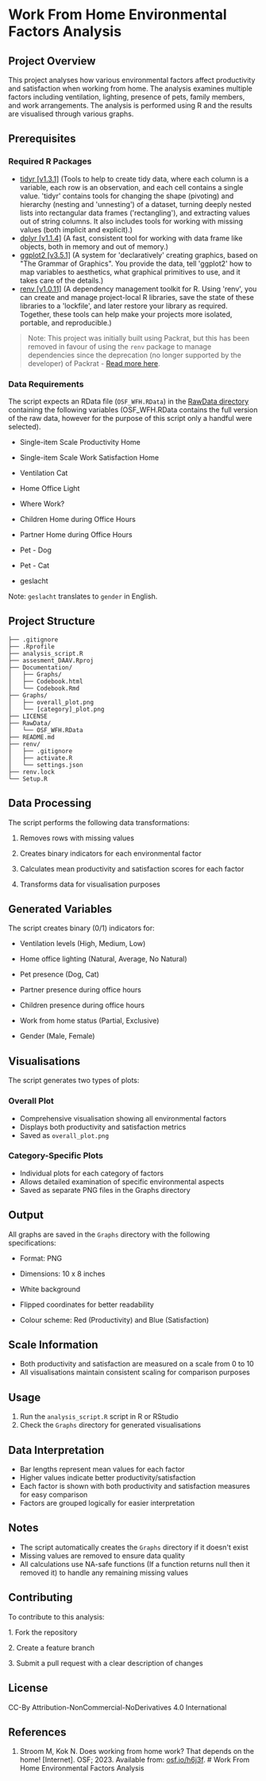 # Work From Home Environmental Factors Analysis

## Project Overview

This project analyses how various environmental factors affect
productivity and satisfaction when working from home. The analysis
examines multiple factors including ventilation, lighting, presence of
pets, family members, and work arrangements. The analysis is performed
using R and the results are visualised through various graphs.

## Prerequisites

### Required R Packages

-   [tidyr [v1.3.1]](https://cran.r-project.org/package=tidyr) (Tools to
    help to create tidy data, where each column is a variable, each row
    is an observation, and each cell contains a single value. 'tidyr'
    contains tools for changing the shape (pivoting) and hierarchy
    (nesting and 'unnesting') of a dataset, turning deeply nested lists
    into rectangular data frames ('rectangling'), and extracting values
    out of string columns. It also includes tools for working with
    missing values (both implicit and explicit).)
-   [dplyr [v1.1.4]](https://cran.r-project.org/package=dplyr) (A fast,
    consistent tool for working with data frame like objects, both in
    memory and out of memory.)
-   [ggplot2 [v3.5.1]](https://cran.r-project.org/package=ggplot2) (A
    system for 'declaratively' creating graphics, based on "The Grammar
    of Graphics". You provide the data, tell 'ggplot2' how to map
    variables to aesthetics, what graphical primitives to use, and it
    takes care of the details.)
-   [renv [v1.0.11]](https://cran.r-project.org/package=renv) (A
    dependency management toolkit for R. Using 'renv', you can create
    and manage project-local R libraries, save the state of these
    libraries to a 'lockfile', and later restore your library as
    required. Together, these tools can help make your projects more
    isolated, portable, and reproducible.)

> Note: This project was initially built using Packrat, but this has
> been removed in favour of using the `renv` package to manage
> dependencies since the deprecation (no longer supported by the
> developer) of Packrat - [Read more
> here](https://cran.r-project.org/web/packages/packrat/readme/README.html).

### Data Requirements

The script expects an RData file (`OSF_WFH.RData`) in the [RawData
directory](https://github.com/drusdale/Assesment-DAAV/tree/main/RawData)
containing the following variables (OSF_WFH.RData contains the full
version of the raw data, however for the purpose of this script only a
handful were selected).

-   Single-item Scale Productivity Home

-   Single-item Scale Work Satisfaction Home

-   Ventilation Cat

-   Home Office Light

-   Where Work?

-   Children Home during Office Hours

-   Partner Home during Office Hours

-   Pet - Dog

-   Pet - Cat

-   geslacht

Note: `geslacht` translates to `gender` in English.

## Project Structure

```         
├── .gitignore
├── .Rprofile
├── analysis_script.R
├── assesment_DAAV.Rproj
├── Documentation/
│   ├── Graphs/
│   ├── Codebook.html
│   └── Codebook.Rmd
├── Graphs/
│   ├── overall_plot.png
│   └── [category]_plot.png
├── LICENSE
├── RawData/
│   └── OSF_WFH.RData
├── README.md
├── renv/
│   ├── .gitignore
│   ├── activate.R
│   └── settings.json
├── renv.lock
└── Setup.R
```

## Data Processing

The script performs the following data transformations:

 1. Removes rows with missing values

2.  Creates binary indicators for each environmental factor

3.  Calculates mean productivity and satisfaction scores for each factor

4.  Transforms data for visualisation purposes

## Generated Variables

The script creates binary (0/1) indicators for:

-   Ventilation levels (High, Medium, Low)

-   Home office lighting (Natural, Average, No Natural)

-   Pet presence (Dog, Cat)

-   Partner presence during office hours

-   Children presence during office hours

-   Work from home status (Partial, Exclusive)

-   Gender (Male, Female)

## Visualisations

The script generates two types of plots:

### Overall Plot

-   Comprehensive visualisation showing all environmental factors
-   Displays both productivity and satisfaction metrics
-   Saved as `overall_plot.png`

### Category-Specific Plots

-   Individual plots for each category of factors
-   Allows detailed examination of specific environmental aspects
-   Saved as separate PNG files in the Graphs directory

## Output

All graphs are saved in the `Graphs` directory with the following
specifications:

-   Format: PNG

-   Dimensions: 10 x 8 inches

-   White background

-   Flipped coordinates for better readability

-    Colour scheme: Red (Productivity) and Blue (Satisfaction)

## Scale Information

-   Both productivity and satisfaction are measured on a scale from 0 to
    10
-   All visualisations maintain consistent scaling for comparison
    purposes

## Usage

1.  Run the `analysis_script.R` script in R or RStudio
2.  Check the `Graphs` directory for generated visualisations

## Data Interpretation

-   Bar lengths represent mean values for each factor
-   Higher values indicate better productivity/satisfaction
-   Each factor is shown with both productivity and satisfaction
    measures for easy comparison
-   Factors are grouped logically for easier interpretation

## Notes

-   The script automatically creates the `Graphs` directory if it
    doesn't exist
-   Missing values are removed to ensure data quality
-   All calculations use NA-safe functions (If a function returns null
    then it removed it) to handle any remaining missing values

## Contributing

To contribute to this analysis:

1\. Fork the repository

2\. Create a feature branch

3\. Submit a pull request with a clear description of changes

## License

CC-By Attribution-NonCommercial-NoDerivatives 4.0 International

## References

1.  Stroom M, Kok N. Does working from home work? That depends on the
    home! [Internet]. OSF; 2023. Available from:
    [osf.io/h6j3f](https://osf.io/h6j3f). \# Work From Home
    Environmental Factors Analysis

